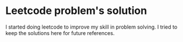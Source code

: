 # Leetcode problem's solution

I started doing leetcode to improve my skill in problem solving.
I tried to keep the solutions here for future references.
